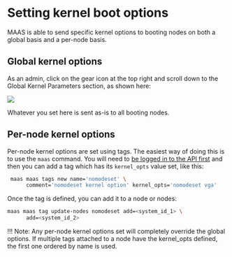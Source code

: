 # Setting kernel boot options

MAAS is able to send specific kernel options to booting nodes on both a
global basis and a per-node basis.

## Global kernel options

As an admin, click on the gear icon at the top right and scroll down to
the Global Kernel Parameters section, as shown here:

![](../media/global_kernel_opts.png)

Whatever you set here is sent as-is to all booting nodes.

## Per-node kernel options

Per-node kernel options are set using tags. The easiest way of doing
this is to use the `maas` command. You will need to
[be logged in to the API first](maascli.html#api-key) and then you can
add a tag which has its `kernel_opts` value set,
like this:

```bash
 maas maas tags new name='nomodeset' \
      comment='nomodeset kernel option' kernel_opts='nomodeset vga'
```

Once the tag is defined, you can add it to a node or nodes:

```bash
maas maas tag update-nodes nomodeset add=<system_id_1> \
      add=<system_id_2>
```

!!! Note:  Any per-node kernel options set will completely override the global
options. If multiple tags attached to a node have the kernel\_opts
defined, the first one ordered by name is used.


